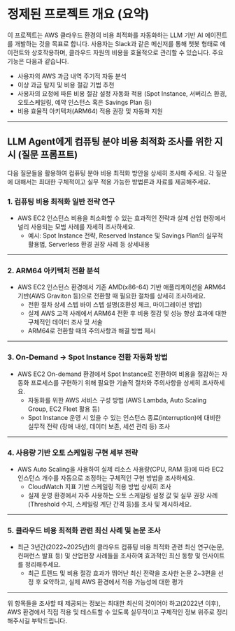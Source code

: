 # 정제된 프로젝트 개요 (요약)

이 프로젝트는 AWS 클라우드 환경의 비용 최적화를 자동화하는 LLM 기반 AI 에이전트를 개발하는 것을 목표로 합니다. 사용자는 Slack과 같은 메신저를 통해 챗봇 형태로 에이전트와 상호작용하며, 클라우드 자원의 비용을 효율적으로 관리할 수 있습니다. 주요 기능은 다음과 같습니다.

- 사용자의 AWS 과금 내역 주기적 자동 분석
- 이상 과금 탐지 및 비용 절감 기법 추천
- 사용자의 요청에 따른 비용 절감 설정 자동화 적용 (Spot Instance, 서버리스 환경, 오토스케일링, 예약 인스턴스 혹은 Savings Plan 등)
- 비용 효율적 아키텍처(ARM64) 적용 권장 및 자동화 지원

---

## LLM Agent에게 컴퓨팅 분야 비용 최적화 조사를 위한 지시 (질문 프롬프트)

다음 질문들을 활용하여 컴퓨팅 분야 비용 최적화 방안을 상세히 조사해 주세요. 각 질문에 대해서는 최대한 구체적이고 실무 적용 가능한 방법론과 자료를 제공해주세요.

### 1\. 컴퓨팅 비용 최적화 일반 전략 연구

- AWS EC2 인스턴스 비용을 최소화할 수 있는 효과적인 전략과 실제 산업 현장에서 널리 사용되는 모범 사례를 자세히 조사하세요.
  - 예시: Spot Instance 전략, Reserved Instance 및 Savings Plan의 실무적 활용법, Serverless 환경 권장 사례 등 상세내용

---

### 2\. ARM64 아키텍처 전환 분석

- AWS EC2 인스턴스 환경에서 기존 AMD(x86-64) 기반 애플리케이션을 ARM64 기반(AWS Graviton 등)으로 전환할 때 필요한 절차를 상세히 조사하세요.
  - 전환 절차 상세 스텝 바이 스텝 설명(호환성 체크, 마이그레이션 방법)
  - 실제 AWS 고객 사례에서 ARM64 전환 후 비용 절감 및 성능 향상 효과에 대한 구체적인 데이터 조사 및 서술
  - ARM64로 전환할 때의 주의사항과 해결 방법 제시

---

### 3\. On-Demand → Spot Instance 전환 자동화 방법

- AWS EC2 On-demand 환경에서 Spot Instance로 전환하여 비용을 절감하는 자동화 프로세스를 구현하기 위해 필요한 기술적 절차와 주의사항을 상세히 조사하세요.
  - 자동화를 위한 AWS 서비스 구성 방법 (AWS Lambda, Auto Scaling Group, EC2 Fleet 활용 등)
  - Spot Instance 운영 시 있을 수 있는 인스턴스 종료(interruption)에 대비한 실무적 전략 (장애 내성, 데이터 보존, 세션 관리 등) 조사

---

### 4\. 사용량 기반 오토 스케일링 구현 세부 전략

- AWS Auto Scaling을 사용하여 실제 리소스 사용량(CPU, RAM 등)에 따라 EC2 인스턴스 개수를 자동으로 조정하는 구체적인 구현 방법을 조사하세요.
  - CloudWatch 지표 기반 스케일링 적용 방법 상세히 조사
  - 실제 운영 환경에서 자주 사용하는 오토 스케일링 설정 값 및 실무 권장 사례(Threshold 수치, 스케일링 계단 간격 등)를 조사 및 제시하세요.

---

### 5\. 클라우드 비용 최적화 관련 최신 사례 및 논문 조사

- 최근 3년간(2022~2025년)의 클라우드 컴퓨팅 비용 최적화 관련 최신 연구(논문, 컨퍼런스 발표 등) 및 산업현장 사례들을 조사하여 효과적인 최신 동향 및 인사이트를 정리해주세요.
  - 최근 트렌드 및 비용 절감 효과가 뛰어난 최신 전략을 조사한 논문 2~3편을 선정 후 요약하고, 실제 AWS 환경에서 적용 가능성에 대한 평가

---

위 항목들을 조사할 때 제공되는 정보는 최대한 최신의 것이어야 하고(2022년 이후), AWS 환경에서 직접 적용 및 테스트할 수 있도록 실무적이고 구체적인 정보 위주로 정리해주시길 부탁드립니다.
